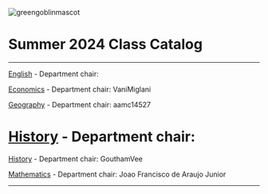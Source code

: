 ![greengoblinmascot](media/gg.jpeg)
# Summer 2024 Class Catalog
---

[English](english.md) - Department chair: <github username>

[Economics](economics.md) - Department chair: VaniMiglani

[Geography](geography.md) - Department chair: aamc14527



[History](history.md) - Department chair: <github username>
=======
[History](history.md) - Department chair: GouthamVee


[Mathematics](math.md) - Department chair: <Sky-JF> Joao Francisco de Araujo Junior

---
